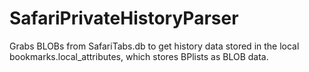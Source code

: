 # SafariPrivateHistoryParser
Grabs BLOBs from SafariTabs.db to get history data stored in the local bookmarks.local_attributes, which stores BPlists as BLOB data.
